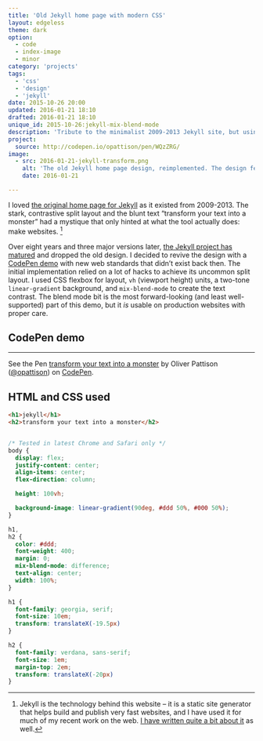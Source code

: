 ```yaml
---
title: 'Old Jekyll home page with modern CSS'
layout: edgeless
theme: dark
option:
  - code
  - index-image
  - minor
category: 'projects'
tags:
  - 'css'
  - 'design'
  - 'jekyll'
date: 2015-10-26 20:00
updated: 2016-01-21 18:10
drafted: 2016-01-21 18:10
unique_id: 2015-10-26:jekyll-mix-blend-mode
description: 'Tribute to the minimalist 2009-2013 Jekyll site, but using flexbox and blend modes.'
project:
  source: http://codepen.io/opattison/pen/WQzZRG/
image:
  - src: 2016-01-21-jekyll-transform.png
    alt: 'The old Jekyll home page design, reimplemented. The design features a black/white contrast split with typography that reverses the shade of each side of the background color.'
    date: 2016-01-21

---
```


I loved [the original home page for Jekyll](http://web.archive.org/web/20120505063819/http://jekyllrb.com/) as it existed from 2009-2013. The stark, contrastive split layout and the blunt text “transform your text into a monster” had a mystique that only hinted at what the tool actually does: make websites. [^1]

Over eight years and three major versions later, [the Jekyll project has matured](http://jekyllrb.com) and dropped the old design. I decided to revive the design with a [CodePen demo](http://codepen.io/opattison/pen/WQzZRG/?editors=1100) with new web standards that didn’t exist back then. The initial implementation relied on a lot of hacks to achieve its uncommon split layout. I used CSS flexbox for layout, `vh` (viewport height) units, a two-tone `linear-gradient` background, and `mix-blend-mode` to create the text contrast. The blend mode bit is the most forward-looking (and least well-supported) part of this demo, but it _is_ usable on production websites with proper care.

## CodePen demo

---

<p data-height="320" data-theme-id="0" data-slug-hash="WQzZRG" data-default-tab="result" data-user="opattison" class='codepen'>See the Pen <a href='http://codepen.io/opattison/pen/WQzZRG/'>transform your text into a monster</a> by Oliver Pattison (<a href='http://codepen.io/opattison'>@opattison</a>) on <a href='http://codepen.io'>CodePen</a>.</p>
<script async src="//assets.codepen.io/assets/embed/ei.js"></script>

## HTML and CSS used

```html
<h1>jekyll</h1>
<h2>transform your text into a monster</h2>
```

```css

/* Tested in latest Chrome and Safari only */
body {
  display: flex;
  justify-content: center;
  align-items: center;
  flex-direction: column;

  height: 100vh;

  background-image: linear-gradient(90deg, #ddd 50%, #000 50%);
}

h1,
h2 {
  color: #ddd;
  font-weight: 400;
  margin: 0;
  mix-blend-mode: difference;
  text-align: center;
  width: 100%;
}

h1 {
  font-family: georgia, serif;
  font-size: 10em;
  transform: translateX(-19.5px)
}

h2 {
  font-family: verdana, sans-serif;
  font-size: 1em;
  margin-top: 2em;
  transform: translateX(-20px)
}
```

[^1]: Jekyll is the technology behind this website – it is a static site generator that helps build and publish very fast websites, and I have used it for much of my recent work on the web. [I have written quite a bit about it](http://olivermak.es/label/jekyll/) as well.
